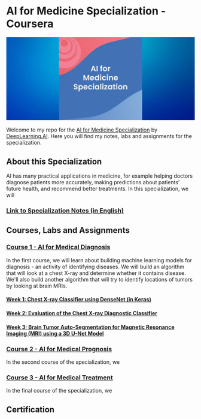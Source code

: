 # AI for Medicine Specialization - Coursera
![banner](./images/banner.png "specialization banner")

Welcome to my repo for the [AI for Medicine Specialization](https://www.coursera.org/specializations/ai-for-medicine) by [DeepLearning.AI](https://www.deeplearning.ai/). Here you will find my notes, labs and assignments for the specialization. 

## About this Specialization
AI has many practical applications in medicine, for example helping doctors diagnose patients more accurately, making predictions about patients’ future health, and recommend better treatments. In this specialization, we will 

### [Link to Specialization Notes (in English)](https://khoaguin.notion.site/AI-for-Medicine-Specialization-Coursera-DeepLearning-AI-23e9be75fc8d420e9289d5482774a3af)

## Courses, Labs and Assignments
### [Course 1 - AI for Medical Diagnosis](./ai-for-medical-diagnosis/)
In the first course, we will learn about building machine learning models for diagnosis - an activity of identifying diseases. We will build an algorithm that will look at a chest X-ray and determine whether it contains disease. We'll also build another algorithm that will try to identify locations of tumors by looking at brain MRIs.
#### [Week 1: Chest X-ray Classifier using DenseNet (in Keras)](./ai-for-medical-diagnosis/week1-disease-detection/)
#### [Week 2: Evaluation of the Chest X-ray Diagnostic Classifier](./ai-for-medical-diagnosis/week2-evaluating-models/)
#### [Week 3: Brain Tumor Auto-Segmentation for Magnetic Resonance Imaging (MRI) using a 3D U-Net Model](./ai-for-medical-diagnosis/week3-image-segmentation/)

### [Course 2 - AI for Medical Prognosis](./ai-for-medical-prognosis/)
In the second course of the specialization, we

### [Course 3 - AI for Medical Treatment](./ai-for-medical-treatment/)
In the final course of the specialization, we

## Certification
